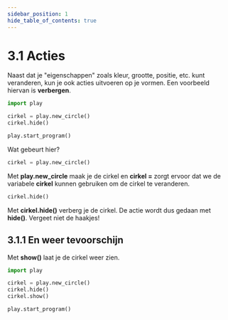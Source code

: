 ```yaml
---
sidebar_position: 1
hide_table_of_contents: true
---
```


# 3.1 Acties
Naast dat je "eigenschappen" zoals kleur, grootte, positie, etc. kunt veranderen, kun je ook acties uitvoeren op je vormen.
Een voorbeeld hiervan is **verbergen**.

```python
import play 

cirkel = play.new_circle()
cirkel.hide()

play.start_program()
```

Wat gebeurt hier?

```python
cirkel = play.new_circle()
```
Met **play.new_circle** maak je de cirkel en **cirkel =** zorgt ervoor dat we de variabele **cirkel** kunnen gebruiken om de cirkel te veranderen.

```python
cirkel.hide()
```
Met **cirkel.hide()** verberg je de cirkel.
De actie wordt dus gedaan met **hide()**. Vergeet niet de haakjes!

## 3.1.1 En weer tevoorschijn
Met **show()** laat je de cirkel weer zien.

```python
import play 

cirkel = play.new_circle()
cirkel.hide()
cirkel.show()

play.start_program()
```
